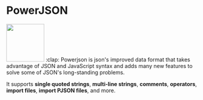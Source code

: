 <div style='align: center'>
<h1>PowerJSON</h1>
<img src='https://powerjson.github.io/PowerJSON-Website-CN/logo-noopa.jpeg' height='100px'>
:clap: Powerjson is json's improved data format that takes advantage of JSON and JavaScript syntax and adds many new features to solve some of JSON's long-standing problems.

It supports **single quoted strings**, **multi-line strings**, **comments**, **operators**, **import files**, **import PJSON files**, and more.
</div>
